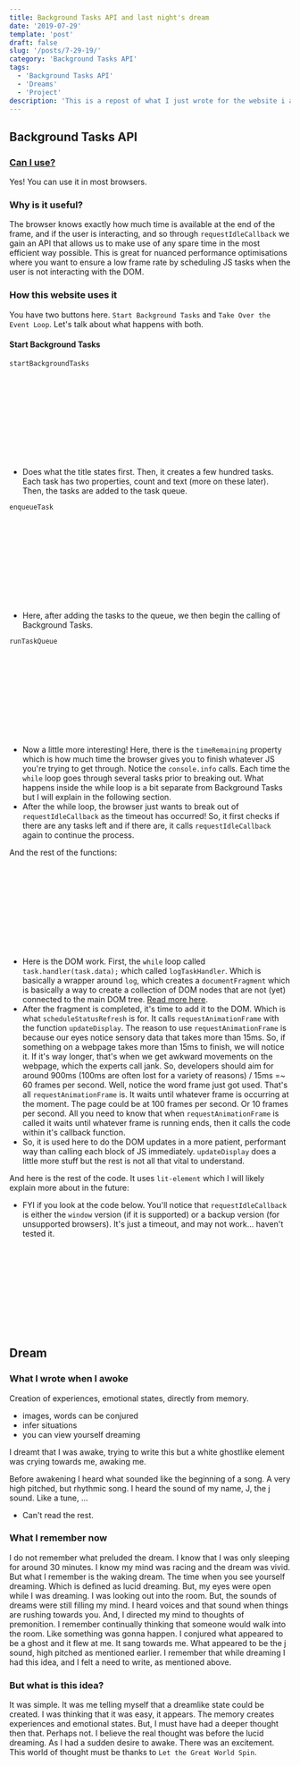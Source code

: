 ```yaml
---
title: Background Tasks API and last night's dream
date: '2019-07-29'
template: 'post'
draft: false
slug: '/posts/7-29-19/'
category: 'Background Tasks API'
tags:
  - 'Background Tasks API'
  - 'Dreams'
  - 'Project'
description: 'This is a repost of what I just wrote for the website i am working on that looks at obscure parts of web development. This is about the Background Tasks API. I also had a strange dream last night. So i wrote a bit about that.'
---
```


## Background Tasks API

### [Can I use?](https://caniuse.com/#search=requestidlecallback)

Yes! You can use it in most browsers.

### Why is it useful?

The browser knows exactly how much time is available at the end of the frame, and if the user is interacting, and so through `requestIdleCallback` we gain an API that allows us to make use of any spare time in the most efficient way possible. This is great for nuanced performance optimisations where you want to ensure a low frame rate by scheduling JS tasks when the user is not interacting with the DOM.

### How this website uses it

You have two buttons here. `Start Background Tasks` and `Take Over the Event Loop`. Let's talk about what happens with both.

#### Start Background Tasks

`startBackgroundTasks`

<iframe frameborder=0 scrolling="no" seamless="seamless" srcdoc='<html><body><style type="text/css">.gist .gist-data { height: 400px; }</style><script src="https://gist.github.com/jMuzsik/62430898767ccf760220f8ed8852be56.js"></script></body></html>'></iframe>

- Does what the title states first. Then, it creates a few hundred tasks. Each task has two properties, count and text (more on these later). Then, the tasks are added to the task queue.

`enqueueTask`

<iframe frameborder=0 scrolling="no" seamless="seamless" srcdoc='<html><body><style type="text/css">.gist .gist-data { height: 400px; }</style><script src="https://gist.github.com/jMuzsik/864e20b0f22cde27bd463edc188505c1.js"></script></body></html>'></iframe>

- Here, after adding the tasks to the queue, we then begin the calling of Background Tasks.

`runTaskQueue`

<iframe frameborder=0 scrolling="no" seamless="seamless" srcdoc='<html><body><style type="text/css">.gist .gist-data { height: 400px; }</style><script src="https://gist.github.com/jMuzsik/d689cd518cd5633f00b6fa28c7f3862a.js"></script></body></html>'></iframe>

- Now a little more interesting! Here, there is the `timeRemaining` property which is how much time the browser gives you to finish whatever JS you're trying to get through. Notice the `console.info` calls. Each time the `while` loop goes through several tasks prior to breaking out. What happens inside the while loop is a bit separate from Background Tasks but I will explain in the following section.
- After the while loop, the browser just wants to break out of `requestIdleCallback` as the timeout has occurred! So, it first checks if there are any tasks left and if there are, it calls `requestIdleCallback` again to continue the process.

And the rest of the functions:

<iframe frameborder=0 scrolling="no" seamless="seamless" srcdoc='<html><body><style type="text/css">.gist .gist-data { height: 400px; }</style><script src="https://gist.github.com/jMuzsik/f912a76cbf04bdb137bc7f1295ae5e0e.js"></script></body></html>'></iframe>

- Here is the DOM work. First, the `while` loop called `task.handler(task.data);` which called `logTaskHandler`. Which is basically a wrapper around `log`, which creates a `documentFragment` which is basically a way to create a collection of DOM nodes that are not (yet) connected to the main DOM tree. [Read more here](https://developer.mozilla.org/en-US/docs/Web/API/Document/createDocumentFragment).
- After the fragment is completed, it's time to add it to the DOM. Which is what `scheduleStatusRefresh` is for. It calls `requestAnimationFrame` with the function `updateDisplay`. The reason to use `requestAnimationFrame` is because our eyes notice sensory data that takes more than 15ms. So, if something on a webpage takes more than 15ms to finish, we will notice it. If it's way longer, that's when we get awkward movements on the webpage, which the experts call jank. So, developers should aim for around 900ms (100ms are often lost for a variety of reasons) / 15ms =~ 60 frames per second. Well, notice the word frame just got used. That's all `requestAnimationFrame` is. It waits until whatever frame is occurring at the moment. The page could be at 100 frames per second. Or 10 frames per second. All you need to know that when `requestAnimationFrame` is called it waits until whatever frame is running ends, then it calls the code within it's callback function.
- So, it is used here to do the DOM updates in a more patient, performant way than calling each block of JS immediately. `updateDisplay` does a little more stuff but the rest is not all that vital to understand.

And here is the rest of the code. It uses `lit-element` which I will likely explain more about in the future:

- FYI if you look at the code below. You'll notice that `requestIdleCallback` is either the `window` version (if it is supported) or a backup version (for unsupported browsers). It's just a timeout, and may not work... haven't tested it.

<iframe frameborder=0 scrolling="no" seamless="seamless" srcdoc='<html><body><style type="text/css">.gist .gist-data { height: 400px; }</style><script src="https://gist.github.com/jMuzsik/535e60966e77e1325ed62e6d3b0b7ca9.js"></script></body></html>'></iframe>

## Dream

### What I wrote when I awoke

Creation of experiences, emotional states, directly from memory.

- images, words can be conjured
- infer situations
- you can view yourself dreaming

I dreamt that I was awake, trying to write this but a white ghostlike element was crying towards me, awaking me.

Before awakening I heard what sounded like the beginning of a song. A very high pitched, but rhythmic song. I heard the sound of my name, J, the j sound. Like a tune, ...

- Can't read the rest.

### What I remember now

I do not remember what preluded the dream. I know that I was only sleeping for around 30 minutes. I know my mind was racing and the dream was vivid. But what I remember is the waking dream. The time when you see yourself dreaming. Which is defined as lucid dreaming. But, my eyes were open while I was dreaming. I was looking out into the room. But, the sounds of dreams were still filling my mind. I heard voices and that sound when things are rushing towards you. And, I directed my mind to thoughts of premonition. I remember continually thinking that someone would walk into the room. Like something was gonna happen. I conjured what appeared to be a ghost and it flew at me. It sang towards me. What appeared to be the j sound, high pitched as mentioned earlier. I remember that while dreaming I had this idea, and I felt a need to write, as mentioned above.

### But what is this idea?

It was simple. It was me telling myself that a dreamlike state could be created. I was thinking that it was easy, it appears. The memory creates experiences and emotional states. But, I must have had a deeper thought then that. Perhaps not. I believe the real thought was before the lucid dreaming. As I had a sudden desire to awake. There was an excitement. This world of thought must be thanks to `Let the Great World Spin`.
